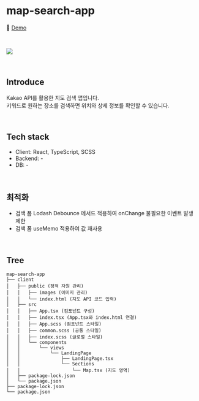 # map-search-app

📎 [Demo](https://fromnowwon.github.io/map-search-app/)

<br/>

![](./client/public/images/kakao-api-map-search-app-16_9.gif)

<br />

## Introduce
Kakao API를 활용한 지도 검색 앱입니다. <br/>
키워드로 원하는 장소를 검색하면 위치와 상세 정보를 확인할 수 있습니다.

<br/>

## Tech stack
- Client: React, TypeScript, SCSS
- Backend: -
- DB: -

<br/>

## 최적화
- 검색 폼 Lodash Debounce 메서드 적용하여 onChange 불필요한 이벤트 발생 제한
- 검색 폼 useMemo 적용하여 값 재사용


<br />

## Tree
```
map-search-app
├── client
│   ├── public (정적 자원 관리)
│   │   ├── images (이미지 관리)
│   │   └── index.html (지도 API 코드 입력)
│   ├── src
│   │   ├── App.tsx (컴포넌트 구성)
│   │   ├── index.tsx (App.tsx와 index.html 연결)
│   │   ├── App.scss (컴포넌트 스타일)
│   │   ├── common.scss (공통 스타일)
│   │   ├── index.scss (글로벌 스타일)
│   │   └── components
│   │       └── views
│   │           └── LandingPage
│   │               ├── LandingPage.tsx
│   │               └── Sections
│   │                   └── Map.tsx (지도 영역)
│   ├── package-lock.json
│   └── package.json
├── package-lock.json
└── package.json
```